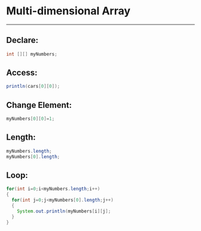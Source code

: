 # Multi-dimensional Array
---
## Declare:
```java
int [][] myNumbers;
```

## Access:
```java
println(cars[0][0]);
```

## Change Element:
```java
myNumbers[0][0]=1;
```

## Length:
```java
myNumbers.length;
myNumbers[0].length;
```

## Loop:
```java
for(int i=0;i<myNumbers.length;i++)
{
  for(int j=0;j<myNumbers[0].length;j++)
  {
    System.out.println(myNumbers[i][j];
  }
}

```
